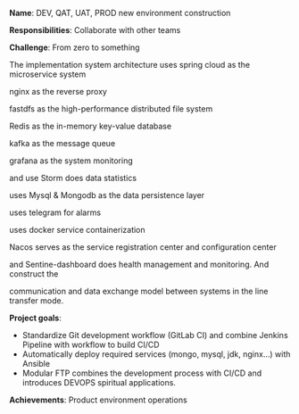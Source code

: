 **Name**: DEV, QAT, UAT, PROD new environment construction

**Responsibilities**: Collaborate with other teams

**Challenge**: From zero to something

The implementation system architecture uses spring cloud as the microservice system

nginx as the reverse proxy

fastdfs as the high-performance distributed file system

Redis as the in-memory key-value database

kafka as the message queue

grafana as the system monitoring

and use Storm does data statistics

uses Mysql & Mongodb as the data persistence layer

uses telegram for alarms

uses docker service containerization

Nacos serves as the service registration center and configuration center

and Sentine-dashboard does health management and monitoring. And construct the 

communication and data exchange model between systems in the line transfer mode.

**Project goals**:

- Standardize Git development workflow (GitLab CI) and combine Jenkins Pipeline with workflow to build CI/CD
- Automatically deploy required services (mongo, mysql, jdk, nginx...) with Ansible
- Modular FTP combines the development process with CI/CD and introduces DEVOPS spiritual applications.


**Achievements**: Product environment operations
